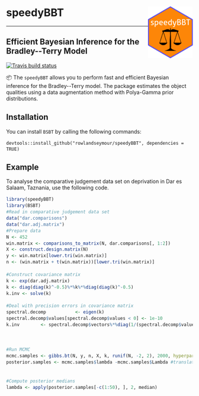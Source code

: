 # speedyBBT <img src='man/figures/speedyBBT.png' align="right" height="140px"/>
---
## Efficient Bayesian Inference for the Bradley--Terry Model
<!-- badges: start -->
[![Travis build status](https://travis-ci.com/rowlandseymour/speedyBBT.svg?branch=master)](https://travis-ci.com/rowlandseymour/speedyBBT)
<!-- badges: end -->
📦 The `speedyBBT` allows you to perform fast and efficient Bayesian inference for the Bradley--Terry model. The package estimates the object qualities using a data augmentation method with Polya-Gamma prior distributions. 



## Installation
You can install `BSBT` by calling the following commands:
```{r}
devtools::install_github("rowlandseymour/speedyBBT", dependencies = TRUE) 

```

## Example
To analyse the comparative judgement data set on deprivation in Dar es Salaam, Taznania, use the following code. 
``` r
library(speedyBBT)
library(BSBT)
#Read in comparative judgement data set
data("dar.comparisons")
data("dar.adj.matrix")
#Prepare data
N <- 452
win.matrix <- comparisons_to_matrix(N, dar.comparisons[, 1:2])
X <- construct.design.matrix(N)
y <- win.matrix[lower.tri(win.matrix)]
n <- (win.matrix + t(win.matrix))[lower.tri(win.matrix)]

#Construct covariance matrix
k <- exp(dar.adj.matrix)
k <- diag(diag(k)^-0.5)%*%k%*%diag(diag(k)^-0.5)
k.inv <- solve(k)

#Deal with precision errors in covariance matrix
spectral.decomp           <- eigen(k)
spectral.decomp$values[spectral.decomp$values < 0] <- 1e-10 
k.inv        <- spectral.decomp$vectors%*%diag(1/(spectral.decomp$values))%*%t(spectral.decomp$vectors)



#Run MCMC
mcmc.samples <- gibbs.bt(N, y, n, X, k, runif(N, -2, 2), 2000, hyperparameter = TRUE, k.inv)
posterior.samples <- mcmc.samples$lambda -mcmc.samples$Lambda #translate samples


#Compute posterior medians
lambda <- apply(posterior.samples[-c(1:50), ], 2, median)
```

```


